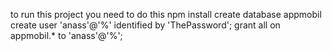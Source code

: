 to run this project you need to do this 
npm install
create database appmobil
create user 'anass'@'%' identified by 'ThePassword';
grant all on appmobil.* to 'anass'@'%';
